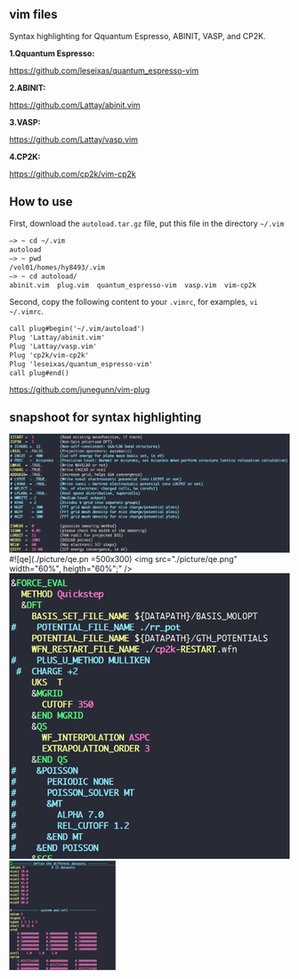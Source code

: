 ## vim files

Syntax highlighting for Qquantum Espresso, ABINIT, VASP, and CP2K. 

**1.Qquantum Espresso:**

https://github.com/leseixas/quantum_espresso-vim

**2.ABINIT:**

https://github.com/Lattay/abinit.vim

**3.VASP:**

https://github.com/Lattay/vasp.vim

**4.CP2K:**

https://github.com/cp2k/vim-cp2k


## How to use

First, download the `autoload.tar.gz` file, put this file in the directory `~/.vim `

```
—> ~ cd ~/.vim
autoload
—> ~ pwd
/vol01/homes/hy8493/.vim
—> ~ cd autoload/
abinit.vim  plug.vim  quantum_espresso-vim  vasp.vim  vim-cp2k
```
Second, copy the following content to your `.vimrc`, for examples, `vi ~/.vimrc`.
```
call plug#begin('~/.vim/autoload')
Plug 'Lattay/abinit.vim'
Plug 'Lattay/vasp.vim'
Plug 'cp2k/vim-cp2k'
Plug 'leseixas/quantum_espresso-vim'
call plug#end()
```

https://github.com/junegunn/vim-plug

## snapshoot for syntax highlighting

![vasp](./picture/vasp.png)
#![qe](./picture/qe.pn =500x300)
<img src="./picture/qe.png"  width="60%", heigth="60%";" />
<img src="./picture/cp2k.png"  style="zoom: 95%;" />
<img src="./picture/abinit.png"  style="zoom: 25%;" />

